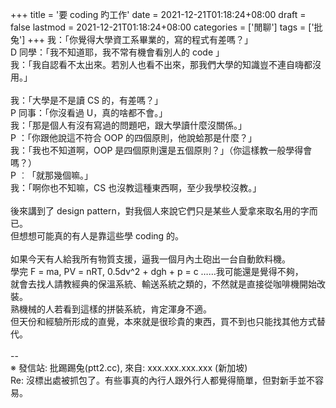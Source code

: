 +++
title = '要 coding 旳工作'
date = 2021-12-21T01:18:24+08:00
draft = false
lastmod = 2021-12-21T01:18:24+08:00
categories = ['閒聊']
tags = ['批兔']
+++
我：「你覺得大學資工系畢業的，寫的程式有差嗎？」<br>
D 同學：「我不知道耶，我不常有機會看別人的 code 」<br>
我：「我自認看不太出來。若別人也看不出來，那我們大學的知識豈不連自嗨都沒用。」<br>
<br>
我：「大學是不是讀 CS 的，有差嗎？」<br>
P 同事：「你沒看過 U，真的啥都不會。」<br>
我：「那是個人有沒有寫過的問題吧，跟大學讀什麼沒關係。」<br>
P ：「你跟他說這不符合 OOP 的四個原則，他說蛤那是什麼？」<br>
我：「我也不知道啊，OOP 是四個原則還是五個原則？」（你這樣教一般學得會嗎？）<br>
P ︰「就那幾個嘛。」<br>
我：「啊你也不知嘛，CS 也沒教這種東西啊，至少我學校沒教。」<br>
<br>
後來講到了 design pattern，對我個人來說它們只是某些人愛拿來取名用的字而已。<br>
但想想可能真的有人是靠這些學 coding 的。<br>
<br>
如果今天有人給我所有物質支援，逼我一個月內土砲出一台自動飲料機。<br>
學完 F = ma, PV = nRT, 0.5dv^2 + dgh + p = c ……我可能還是覺得不夠，<br>
就會去找人請教經典的保溫系統、輸送系統之類的，不然就是直接從咖啡機開始改裝。<br>
熟機械的人若看到這樣的拼裝系統，肯定渾身不適。<br>
但天份和經驗所形成的直覺，本來就是很珍貴的東西，買不到也只能找其他方式替代。<br>
<br>
--<br>
※ 發信站: 批踢踢兔(ptt2.cc), 來自: xxx.xxx.xxx.xxx (新加坡)<br>
Re: 沒標出處被抓包了。有些事真的內行人跟外行人都覺得簡單，但對新手並不容易。<br>
